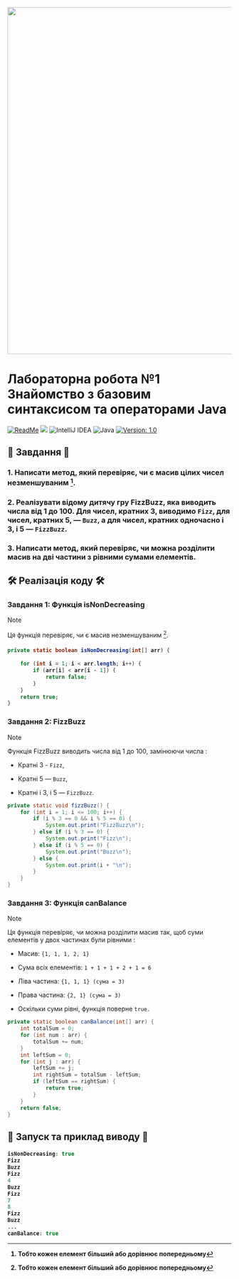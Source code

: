 <p align="center">
    <img width="1850" height="780" alt="carbon (4)" src="https://github.com/user-attachments/assets/267f3756-b859-41c4-b2cc-e95d4e168730" />
</p>

# Лабораторна робота №1 Знайомство з базовим синтаксисом та операторами Java

[![ReadMe](https://img.shields.io/badge/ReadMe-018EF5?logo=readme&logoColor=fff)](https://docs.google.com/document/d/1NIo0uQZx1ap_xJ_yjLPC1o3eIsxOCFn3/edit?usp=drive_link&ouid=110536394177911584125&rtpof=true&sd=true)
[![](https://img.shields.io/badge/-@Soluvent-%23181717?style=round-square&logo=github)](https://github.com/Soluvent)
![IntelliJ IDEA](https://img.shields.io/badge/IntelliJIDEA-000000.svg?logo=intellij-idea&logoColor=white)
![Java](https://img.shields.io/badge/Java-C38330?style=flat&logo=openjdk&logoColor=white)
[![Version: 1.0](https://img.shields.io/badge/Version-1.0-blue.svg)](https://github.com/Soluvent/1_FizzBuzz/edit/master/README.md)


## 📝 Завдання 📝

### 1. Написати метод, який перевіряє, чи є масив цілих чисел незменшуваним [^1].

### 2. Реалізувати відому дитячу гру FizzBuzz, яка виводить числа від 1 до 100. Для чисел, кратних 3, виводимо `Fizz`, для чисел, кратних 5, — `Buzz`, а для чисел, кратних одночасно і 3, і 5 — `FizzBuzz`.

### 3. Написати метод, який перевіряє, чи можна розділити масив на дві частини з рівними сумами елементів.

## 🛠 Реалізація коду 🛠

### **Завдання 1: Функція isNonDecreasing**
> [!NOTE]
> Ця функція перевіряє, чи є масив незменшуваним [^1].
> 
> [^1]: Тобто кожен елемент більший або дорівнює попередньому

<h4 align="wide">

```java
private static boolean isNonDecreasing(int[] arr) { 
    
    for (int i = 1; i < arr.length; i++) {
        if (arr[i] < arr[i - 1]) {
            return false;
        }
    }
    return true;
}
```
### **Завдання 2: FizzBuzz**
> [!NOTE]
> Функція FizzBuzz виводить числа від 1 до 100, замінюючи числа :
> 
> - Кратні 3 - `Fizz`,
> 
> - Кратні 5 — `Buzz`,
> 
> - Кратні і 3, і 5 — `FizzBuzz`.

```java
private static void fizzBuzz() {
    for (int i = 1; i <= 100; i++) {
        if (i % 3 == 0 && i % 5 == 0) {
            System.out.print("FizzBuzz\n");
        } else if (i % 3 == 0) {
            System.out.print("Fizz\n");
        } else if (i % 5 == 0) {
            System.out.print("Buzz\n");
        } else {
            System.out.print(i + "\n");
        }
    }
}
```

### **Завдання 3: Функція canBalance**
> [!NOTE]
> Ця функція перевіряє, чи можна розділити масив так, щоб суми елементів у двох частинах були рівними :
> - Масив: `{1, 1, 1, 2, 1}`
> 
> - Сума всіх елементів: `1 + 1 + 1 + 2 + 1 = 6`
> 
> - Ліва частина: `{1, 1, 1} (сума = 3)`
> 
> - Права частина: `{2, 1} (сума = 3)`
> 
> - Оскільки суми рівні, функція поверне `true.`

```java
private static boolean canBalance(int[] arr) {
    int totalSum = 0;
    for (int num : arr) {
        totalSum += num;
    }
    int leftSum = 0;
    for (int j : arr) {
        leftSum += j;
        int rightSum = totalSum - leftSum;
        if (leftSum == rightSum) {
            return true;
        }
    }
    return false;
}
```

## 🚀 Запуск та приклад виводу 🚀

<h4 align="wide">

```java
isNonDecreasing: true
Fizz
Buzz
Fizz
4
Buzz
Fizz
7
8
Fizz
Buzz
...
canBalance: true
```
